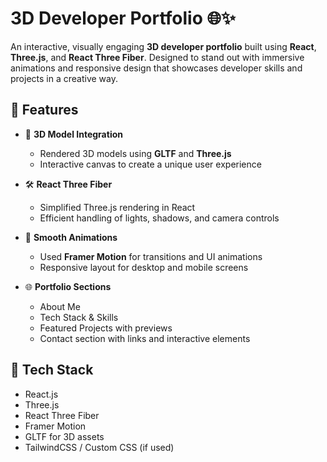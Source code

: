 # 3D Developer Portfolio 🌐✨

An interactive, visually engaging **3D developer portfolio** built using **React**, **Three.js**, and **React Three Fiber**. Designed to stand out with immersive animations and responsive design that showcases developer skills and projects in a creative way.

## 🚀 Features

- 🎨 **3D Model Integration**
  - Rendered 3D models using **GLTF** and **Three.js**
  - Interactive canvas to create a unique user experience

- 🛠 **React Three Fiber**
  - Simplified Three.js rendering in React
  - Efficient handling of lights, shadows, and camera controls

- 🎥 **Smooth Animations**
  - Used **Framer Motion** for transitions and UI animations
  - Responsive layout for desktop and mobile screens

- 🌐 **Portfolio Sections**
  - About Me
  - Tech Stack & Skills
  - Featured Projects with previews
  - Contact section with links and interactive elements

## 🧠 Tech Stack

- React.js
- Three.js
- React Three Fiber
- Framer Motion
- GLTF for 3D assets
- TailwindCSS / Custom CSS (if used)
